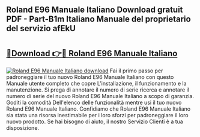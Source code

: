 ## Roland E96 Manuale Italiano Download gratuit PDF - Part-B1m Italiano Manuale del proprietario del servizio afEkU

# <h2><a href="http://dfh1lo2.blite.top/?on=Roland+E96+Manuale+Italiano">🔗Download 👉🔴 Roland E96 Manuale Italiano</a></h2>

[![Roland E96 Manuale Italiano download](https://i.imgur.com/lujVjoI.png)](http://dfh1lo2.blite.top/?on=Roland+E96+Manuale+Italiano)
Fai il primo passo per padroneggiare il tuo nuovo Roland E96 Manuale Italiano con questo Manuale utente completo che copre L'installazione, il funzionamento e la manutenzione. Si prega di annotare il numero di serie ricerca e annotare il numero di serie del nuovo Roland E96 Manuale Italiano a scopo di garanzia. Goditi la comodità Dell'elenco delle funzionalità mentre usi il tuo nuovo Roland E96 Manuale Italiano. Confidiamo che Roland E96 Manuale Italiano sia stata una risorsa inestimabile per i loro sforzi per padroneggiare il loro nuovo prodotto. Se hai bisogno di aiuto, il nostro Servizio Clienti è a tua disposizione.

